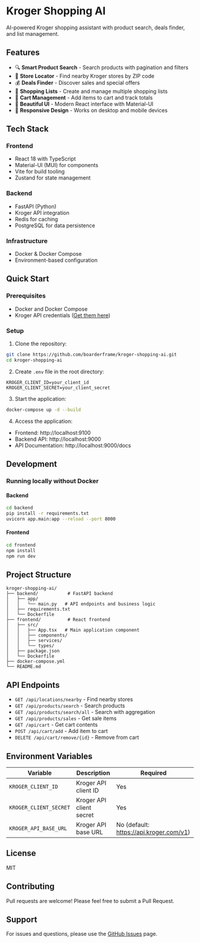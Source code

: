 # Kroger Shopping AI

AI-powered Kroger shopping assistant with product search, deals finder, and list management.

## Features

- 🔍 **Smart Product Search** - Search products with pagination and filters
- 🏪 **Store Locator** - Find nearby Kroger stores by ZIP code
- 💰 **Deals Finder** - Discover sales and special offers
- 📝 **Shopping Lists** - Create and manage multiple shopping lists
- 🛒 **Cart Management** - Add items to cart and track totals
- 🎨 **Beautiful UI** - Modern React interface with Material-UI
- 📱 **Responsive Design** - Works on desktop and mobile devices

## Tech Stack

### Frontend
- React 18 with TypeScript
- Material-UI (MUI) for components
- Vite for build tooling
- Zustand for state management

### Backend
- FastAPI (Python)
- Kroger API integration
- Redis for caching
- PostgreSQL for data persistence

### Infrastructure
- Docker & Docker Compose
- Environment-based configuration

## Quick Start

### Prerequisites
- Docker and Docker Compose
- Kroger API credentials ([Get them here](https://developer.kroger.com))

### Setup

1. Clone the repository:
```bash
git clone https://github.com/boarderframe/kroger-shopping-ai.git
cd kroger-shopping-ai
```

2. Create `.env` file in the root directory:
```env
KROGER_CLIENT_ID=your_client_id
KROGER_CLIENT_SECRET=your_client_secret
```

3. Start the application:
```bash
docker-compose up -d --build
```

4. Access the application:
- Frontend: http://localhost:9100
- Backend API: http://localhost:9000
- API Documentation: http://localhost:9000/docs

## Development

### Running locally without Docker

#### Backend
```bash
cd backend
pip install -r requirements.txt
uvicorn app.main:app --reload --port 8000
```

#### Frontend
```bash
cd frontend
npm install
npm run dev
```

## Project Structure

```
kroger-shopping-ai/
├── backend/           # FastAPI backend
│   ├── app/
│   │   └── main.py   # API endpoints and business logic
│   ├── requirements.txt
│   └── Dockerfile
├── frontend/          # React frontend
│   ├── src/
│   │   ├── App.tsx   # Main application component
│   │   ├── components/
│   │   ├── services/
│   │   └── types/
│   ├── package.json
│   └── Dockerfile
├── docker-compose.yml
└── README.md
```

## API Endpoints

- `GET /api/locations/nearby` - Find nearby stores
- `GET /api/products/search` - Search products
- `GET /api/products/search/all` - Search with aggregation
- `GET /api/products/sales` - Get sale items
- `GET /api/cart` - Get cart contents
- `POST /api/cart/add` - Add item to cart
- `DELETE /api/cart/remove/{id}` - Remove from cart

## Environment Variables

| Variable | Description | Required |
|----------|-------------|----------|
| `KROGER_CLIENT_ID` | Kroger API client ID | Yes |
| `KROGER_CLIENT_SECRET` | Kroger API client secret | Yes |
| `KROGER_API_BASE_URL` | Kroger API base URL | No (default: https://api.kroger.com/v1) |

## License

MIT

## Contributing

Pull requests are welcome! Please feel free to submit a Pull Request.

## Support

For issues and questions, please use the [GitHub Issues](https://github.com/boarderframe/kroger-shopping-ai/issues) page.